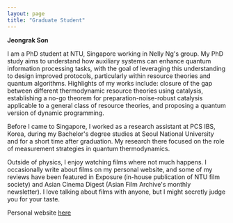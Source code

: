 ```yaml
---
layout: page
title: "Graduate Student"
---
```


**Jeongrak Son**

I am a PhD student at NTU, Singapore working in Nelly Ng's group. My PhD study aims to understand how auxiliary systems can enhance quantum information processing tasks, with the goal of leveraging this understanding to design improved protocols, particularly within resource theories and quantum algorithms. Highlights of my works include: closure of the gap between different thermodynamic resource theories using catalysis, establishing a no-go theorem for preparation-noise-robust catalysis applicable to a general class of resource theories, and proposing a quantum version of dynamic programming.

Before I came to Singapore, I worked as a research assistant at PCS IBS, Korea, during my Bachelor's degree studies at Seoul National University and for a short time after graduation. My research there focused on the role of measurement strategies in quantum thermodynamics. 

Outside of physics, I enjoy watching films where not much happens. I occasionally write about films on my personal website, and some of my reviews have been featured in Exposure (in-house publication of NTU film society) and Asian Cinema Digest (Asian Film Archive's monthly newsletter). I love talking about films with anyone, but I might secretly judge you for your taste.  

Personal website [here](https://jeongrak-son.github.io/index.html)
